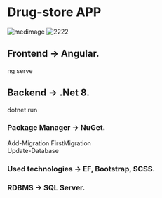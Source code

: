 # Drug-store APP
![medimage](https://github.com/baxtiyor-yu/Medicine/assets/170466856/eecd0f12-c99e-4b52-a157-83f9f5f7e99a)
![2222](https://github.com/baxtiyor-yu/Medicine/assets/170466856/1025c5ea-7eda-47d7-be0d-2795360c0978)

## Frontend -> Angular.
ng serve

## Backend -> .Net 8.
dotnet run

### Package Manager -> NuGet.
Add-Migration FirstMigration  
Update-Database

### Used technologies -> EF, Bootstrap, SCSS.

### RDBMS -> SQL Server.







